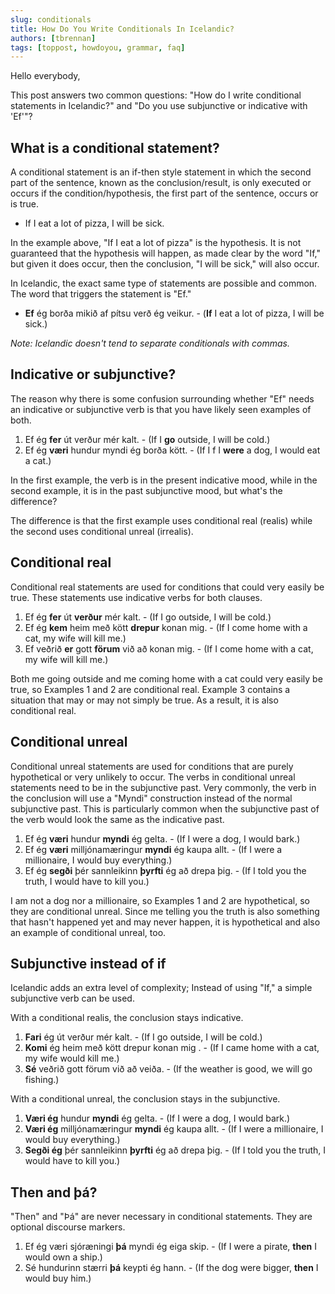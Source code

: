 ```yaml
---
slug: conditionals
title: How Do You Write Conditionals In Icelandic?
authors: [tbrennan]
tags: [toppost, howdoyou, grammar, faq]
---
```


Hello everybody,

This post answers two common questions: "How do I write conditional statements in Icelandic?" and "Do you use subjunctive or indicative with 'Ef'"?

<!-- truncate -->

## What is a conditional statement?

A conditional statement is an if-then style statement in which the second part of the sentence, known as the conclusion/result, is only executed or occurs if the condition/hypothesis, the first part of the sentence, occurs or is true.

- If I eat a lot of pizza, I will be sick.

In the example above, "If I eat a lot of pizza" is the hypothesis. It is not guaranteed that the hypothesis will happen, as made clear by the word "If," but given it does occur, then the conclusion, "I will be sick," will also occur.

In Icelandic, the exact same type of statements are possible and common. The word that triggers the statement is "Ef."

- **Ef** ég borða mikið af pítsu verð ég veikur. - (**If** I eat a lot of pizza, I will be sick.)

*Note: Icelandic doesn't tend to separate conditionals with commas.*

## Indicative or subjunctive?

The reason why there is some confusion surrounding whether "Ef" needs an indicative or subjunctive verb is that you have likely seen examples of both.

1. Ef ég **fer** út verður mér kalt. - (If I **go** outside, I will be cold.)
2. Ef ég **væri** hundur myndi ég borða kött. - (If I f I **were** a dog, I would eat a cat.)

In the first example, the verb is in the present indicative mood, while in the second example, it is in the past subjunctive mood, but what's the difference?

The difference is that the first example uses conditional real (realis) while the second uses conditional unreal (irrealis).

## Conditional real

Conditional real statements are used for conditions that could very easily be true. These statements use indicative verbs for both clauses.

1. Ef ég **fer** út **verður** mér kalt. - (If I go outside, I will be cold.)
2. Ef ég **kem** heim með kött **drepur** konan mig. - (If I come home with a cat, my wife will kill me.)
3. Ef veðrið **er** gott **förum** við að konan mig. - (If I come home with a cat, my wife will kill me.)

Both me going outside and me coming home with a cat could very easily be true, so Examples 1 and 2 are conditional real. Example 3 contains a situation that may or may not simply be true. As a result, it is also conditional real.

## Conditional unreal

Conditional unreal statements are used for conditions that are purely hypothetical or very unlikely to occur. The verbs in conditional unreal statements need to be in the subjunctive past. Very commonly, the verb in the conclusion will use a "Myndi" construction instead of the normal subjunctive past. This is particularly common when the subjunctive past of the verb would look the same as the indicative past.

1. Ef ég **væri** hundur **myndi** ég gelta. - (If I were a dog, I would bark.)
2. Ef ég **væri** milljónamæringur **myndi** ég kaupa allt. - (If I were a millionaire, I would buy everything.)
3. Ef ég **segði** þér sannleikinn **þyrfti** ég að drepa þig. - (If I told you the truth, I would have to kill you.)

I am not a dog nor a millionaire, so Examples 1 and 2 are hypothetical, so they are conditional unreal. Since me telling you the truth is also something that hasn't happened yet and may never happen, it is hypothetical and also an example of conditional unreal, too.

## Subjunctive instead of if

Icelandic adds an extra level of complexity; Instead of using "If," a simple subjunctive verb can be used.

With a conditional realis, the conclusion stays indicative.

1. **Fari** ég út verður mér kalt. - (If I go outside, I will be cold.)
2. **Komi** ég heim með kött drepur konan mig . - (If I came home with a cat, my wife would kill me.)
3. **Sé** veðrið gott förum við að veiða. - (If the weather is good, we will go fishing.)

With a conditional unreal, the conclusion stays in the subjunctive.

1. **Væri ég** hundur **myndi** ég gelta. - (If I were a dog, I would bark.)
2. **Væri ég** milljónamæringur **myndi** ég kaupa allt. - (If I were a millionaire, I would buy everything.)
3. **Segði ég** þér sannleikinn **þyrfti** ég að drepa þig. - (If I told you the truth, I would have to kill you.)

## Then and þá?

"Then" and "Þá" are never necessary in conditional statements. They are optional discourse markers.

1. Ef ég væri sjóræningi **þá** myndi ég eiga skip. - (If I were a pirate, **then** I would own a ship.)
2. Sé hundurinn stærri **þá** keypti ég hann. - (If the dog were bigger, **then** I would buy him.)
